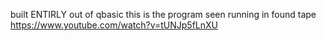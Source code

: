 built ENTIRLY out of qbasic
this is the program seen running in found tape
https://www.youtube.com/watch?v=tUNJp5fLnXU
